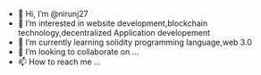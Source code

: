 - 👋 Hi, I’m @nirunj27
- 👀 I’m interested in website development,blockchain technology,decentralized Application developement
- 🌱 I’m currently learning solidity programming language,web 3.0
- 💞️ I’m looking to collaborate on ...
- 📫 How to reach me ...

<!---
nirunj27/nirunj27 is a ✨ special ✨ repository because its `README.md` (this file) appears on your GitHub profile.
You can click the Preview link to take a look at your changes.
--->
